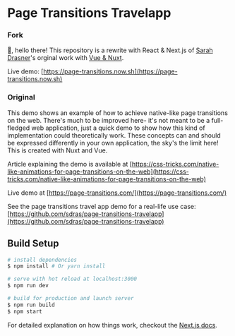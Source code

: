 # Page Transitions Travelapp

### Fork

👋, hello there! This repository is a rewrite with React & Next.js of [Sarah Drasner](https://twitter.com/sarah_edo)'s orginal work with [Vue & Nuxt](https://github.com/sdras/page-transitions-travelapp).

Live demo: [https://page-transitions.now.sh](https://page-transitions.now.sh)

### Original

This demo shows an example of how to achieve native-like page transitions on the web. There's much to be improved here- it's not meant to be a full-fledged web application, just a quick demo to show how this kind of implementation could theoretically work. These concepts can and should be expressed differently in your own application, the sky's the limit here! This is created with Nuxt and Vue.

Article explaining the demo is available at
[https://css-tricks.com/native-like-animations-for-page-transitions-on-the-web](https://css-tricks.com/native-like-animations-for-page-transitions-on-the-web)

Live demo at
[https://page-transitions.com/](https://page-transitions.com/)

See the page transitions travel app demo for a real-life use case: [https://github.com/sdras/page-transitions-travelapp](https://github.com/sdras/page-transitions-travelapp)

## Build Setup

```bash
# install dependencies
$ npm install # Or yarn install

# serve with hot reload at localhost:3000
$ npm run dev

# build for production and launch server
$ npm run build
$ npm start
```

For detailed explanation on how things work, checkout the [Next.js docs](https://github.com/zeit/next.js).
